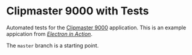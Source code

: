 # Clipmaster 9000 with Tests

Automated tests for the [Clipmaster 9000](https://github.com/electron-in-action/clipmaster-9000) application. This is an example appication from [_Electron in Action_](https://bit.ly/electronjs).

The `master` branch is a starting point.
